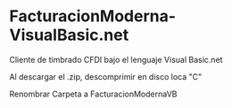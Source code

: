 FacturacionModerna-VisualBasic.net
==================================

Cliente de timbrado CFDI bajo el lenguaje Visual Basic.net

Al descargar el .zip, descomprimir en disco loca "C"

Renombrar Carpeta a FacturacionModernaVB

